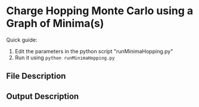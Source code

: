 # Charge Hopping Monte Carlo using a Graph of Minima(s)

Quick guide:
1. Edit the parameters in the python script "runMinimaHopping.py"
2. Run it using `python runMinimaHopping.py`

## File Description

## Output Description